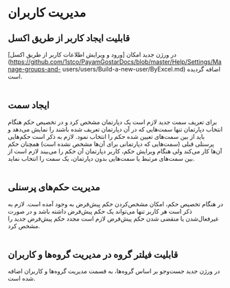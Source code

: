 # مدیریت کاربران

 ## قابلیت ایجاد کاربر از طریق اکسل
 در ورژن جدید امکان [ورود و ویرایش اطلاعات کاربر از طریق اکسل](https://github.com/1stco/PayamGostarDocs/blob/master/Help/Settings/Manage-groups-and- users/users/Build-a-new-user/ByExcel.md) اضافه گردیده است. 
 <br>
 <br>

## ایجاد سمت‌

برای تعریف سمت جدید لازم است یک دپارتمان مشخص کرد و در تخصیص حکم هنگام انتخاب دپارتمان تنها سمت‌هایی که در آن دپارتمان تعریف شده باشند را نمایش می‌دهد و باید از بین سمت‌های تعیین شده حکم را انتخاب نمود. لازم به ذکر است حکم‌هایی پرسنلی قبلی (سمت‌هایی که دپارتمانی برای آن‌ها مشخص نشده است) همچنان حکم آن‌ها کار می‌کند ولی هنگام ویرایش حکم، کاربر دپارتمان آن حکم را می‌بیند لازم است از بین سمت‌های مرتبط یا سمت‌هایی بدون دپارتمان، یک سمت را انتخاب نماید.
<br>
<br>

## مدیریت حکم‌های پرسنلی

در هنگام تخصیص حکم، امکان مشخص‌کردن حکم پیش‌فرض به وجود آمده است. لازم به ذکر است هر کاربر تنها می‌تواند یک حکم پیش‌فرض داشته باشد و در صورت غیرفعال‌شدن یا منقضی شدن حکم پیش‌فرض لازم است مجدد حکم پیش‌فرض جدید را مشخص کرد.
<br>
<br>

## قابلیت فیلتر گروه در مدیریت گروه‌ها و کاربران

در ورژن جدید جست‌وجو بر اساس گروه‌ها، به قسمت مدیریت گروه‌ها و کاربران اضافه شده است.
